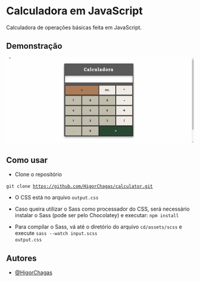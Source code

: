 
# Calculadora em JavaScript

Calculadora de operações básicas feita em JavaScript.

## Demonstração

![](calculadora.gif)

## Como usar

- Clone o repositório

<code>git clone https://github.com/HigorChagas/calculator.git</code>

- O CSS está no arquivo <code>output.css</code>

- Caso queira utilizar o Sass como processador do CSS, será necessário instalar o Sass (pode ser pelo Chocolatey) e executar:
<code>npm install</code>

- Para compilar o Sass, vá até o diretório do arquivo <code>cd/assets/scss</code> e execute <code>sass --watch input.scss output.css</code>

## Autores

- [@HigorChagas](https://github.com/HigorChagas)






